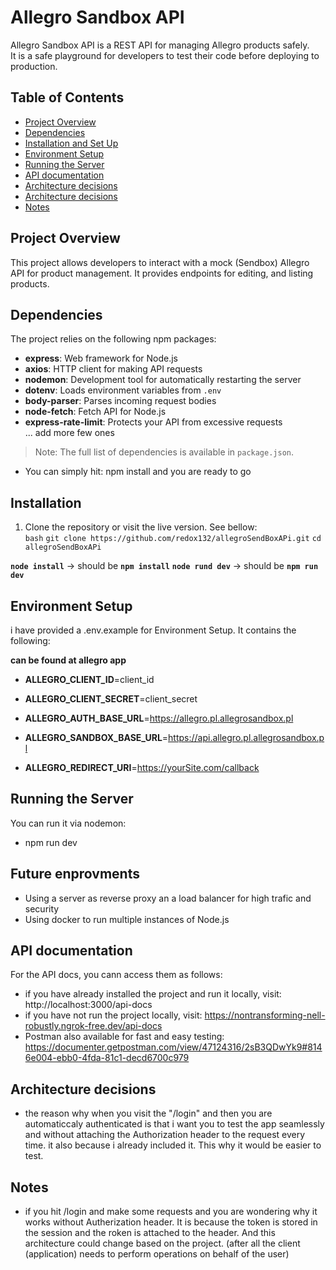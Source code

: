 # Allegro Sandbox API

Allegro Sandbox API is a REST API for managing Allegro products safely.  
It is a safe playground for developers to test their code before deploying to production.

## Table of Contents

- [Project Overview](#project-overview)  
- [Dependencies](#dependencies)  
- [Installation and Set Up](#installation)  
- [Environment Setup](#environment-setup)  
- [Running the Server](#running-the-server)
- [API documentation](#api-documentation)
- [Architecture decisions](#architecture-decisions)
- [Architecture decisions](#architecture-decisions)
- [Notes](#notes)


## Project Overview

This project allows developers to interact with a mock (Sendbox) Allegro API for product management. It provides endpoints for editing, and listing products.


## Dependencies

The project relies on the following npm packages:

- **express**: Web framework for Node.js  
- **axios**: HTTP client for making API requests  
- **nodemon**: Development tool for automatically restarting the server  
- **dotenv**: Loads environment variables from `.env`  
- **body-parser**: Parses incoming request bodies  
- **node-fetch**: Fetch API for Node.js  
- **express-rate-limit**: Protects your API from excessive requests  
... add more few ones

> Note: The full list of dependencies is available in `package.json`.
- You can simply hit: npm install and you are ready to go


## Installation

1. Clone the repository or visit the live version. See bellow:  
```bash```
`git clone https://github.com/redox132/allegroSendBoxAPi.git`
`cd allegroSendBoxAPi`

**`node install`** → should be **`npm install`**
**`node rund dev`** → should be **`npm run dev`**  


## Environment Setup
i have provided a .env.example for Environment Setup. It contains the following:

**can be found at allegro app**
- **ALLEGRO_CLIENT_ID**=client_id
- **ALLEGRO_CLIENT_SECRET**=client_secret

- **ALLEGRO_AUTH_BASE_URL**=https://allegro.pl.allegrosandbox.pl
- **ALLEGRO_SANDBOX_BASE_URL**=https://api.allegro.pl.allegrosandbox.pl

- **ALLEGRO_REDIRECT_URI**=https://yourSite.com/callback

## Running the Server

 You can run it via nodemon: 
 - npm run dev

## Future enprovments

- Using a server as reverse proxy an a load balancer for high trafic and security
- Using docker to run multiple instances of Node.js


## API documentation
For the API docs, you cann access them as follows:
 - if you have already installed the project and run it locally, visit: http://localhost:3000/api-docs 
 - if you have not run the project locally, visit: https://nontransforming-nell-robustly.ngrok-free.dev/api-docs
 - Postman also available for fast and easy testing: https://documenter.getpostman.com/view/47124316/2sB3QDwYk9#8146e004-ebb0-4fda-81c1-decd6700c979

## Architecture decisions
 - the reason why when you visit the "/login" and then you are automaticcaly authenticated is that i want you to test the app seamlessly and without attaching the Authorization header to the request every time. it also because i already included it. This why it would be easier to test. 

## Notes
 - if you hit /login and make some requests and you are wondering why it works without Autherization header. It is because the token is stored in the session and the roken is attached to the header. And this architecture could change based on the project. (after all the client (application) needs to perform operations on behalf of the user)
 